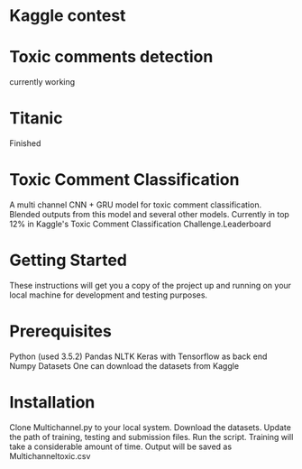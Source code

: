 # Kaggle contest
# Toxic comments detection
currently working
# Titanic 
Finished

# Toxic Comment Classification
A multi channel CNN + GRU model for toxic comment classification. Blended outputs from this model and several other models. Currently in top 12% in Kaggle's Toxic Comment Classification Challenge.Leaderboard

# Getting Started
These instructions will get you a copy of the project up and running on your local machine for development and testing purposes.

# Prerequisites
Python (used 3.5.2)
Pandas
NLTK
Keras with Tensorflow as back end
Numpy
Datasets One can download the datasets from Kaggle
# Installation
Clone Multichannel.py to your local system.
Download the datasets.
Update the path of training, testing and submission files.
Run the script. Training will take a considerable amount of time.
Output will be saved as Multichanneltoxic.csv
